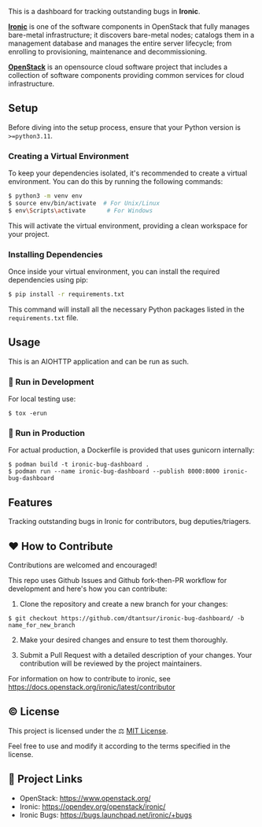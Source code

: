 This is a dashboard for tracking outstanding bugs in **Ironic**.

[**Ironic**](https://ironicbaremetal.org/) is one of the software components in OpenStack that fully manages bare-metal infrastructure; it discovers bare-metal nodes; catalogs them in a management database and manages the entire server lifecycle; from enrolling to provisioning, maintenance and decommissioning.

[**OpenStack**](https://www.openstack.org/) is an opensource cloud software project that includes a collection of software components providing common services for cloud infrastructure.

## Setup
Before diving into the setup process, ensure that your Python version is `>=python3.11`.

### Creating a Virtual Environment
To keep your dependencies isolated, it's recommended to create a virtual environment. You can do this by running the following commands:

```bash
$ python3 -m venv env
$ source env/bin/activate  # For Unix/Linux
$ env\Scripts\activate      # For Windows
```

This will activate the virtual environment, providing a clean workspace for your project.

### Installing Dependencies
Once inside your virtual environment, you can install the required dependencies using pip:

```bash
$ pip install -r requirements.txt
```

This command will install all the necessary Python packages listed in the `requirements.txt` file.

## Usage
This is an AIOHTTP application and can be run as such.


### 🧪 Run in Development
For local testing use:

```
$ tox -erun
```

### 🚀 Run in Production
For actual production, a Dockerfile is provided that uses gunicorn internally:

```
$ podman build -t ironic-bug-dashboard .
$ podman run --name ironic-bug-dashboard --publish 8000:8000 ironic-bug-dashboard
```

## Features
Tracking outstanding bugs in Ironic for contributors, bug deputies/triagers.

## ❤️ How to Contribute
Contributions are welcomed and encouraged! 

This repo uses Github Issues and Github fork-then-PR workflow for development and here's how you can contribute:

1. Clone the repository and create a new branch for your changes:

```
$ git checkout https://github.com/dtantsur/ironic-bug-dashboard/ -b name_for_new_branch
```

2. Make your desired changes and ensure to test them thoroughly.

3. Submit a Pull Request with a detailed description of your changes. Your contribution will be reviewed by the project maintainers.

For information on how to contribute to ironic, see https://docs.openstack.org/ironic/latest/contributor

## ©️ License
This project is licensed under the ⚖️ [MIT License](https://github.com/dtantsur/ironic-bug-dashboard/?tab=MIT-1-ov-file).

Feel free to use and modify it according to the terms specified in the license.

## 🔗 Project Links
- OpenStack: https://www.openstack.org/
- Ironic: https://opendev.org/openstack/ironic/
- Ironic Bugs: https://bugs.launchpad.net/ironic/+bugs
